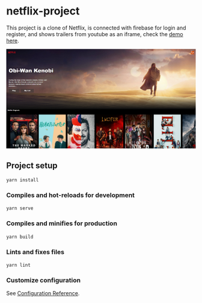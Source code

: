 # netflix-project
This project is a clone of Netflix, is connected with firebase for login and register, and shows trailers from youtube as an iframe, check the [demo here](https://netflix-clone-3a020.web.app).


![preview image](https://github.com/Dianlobb/netflixClone-vue/blob/main/previewApp.png)


## Project setup
```
yarn install
```

### Compiles and hot-reloads for development
```
yarn serve
```

### Compiles and minifies for production
```
yarn build
```

### Lints and fixes files
```
yarn lint
```

### Customize configuration
See [Configuration Reference](https://cli.vuejs.org/config/).
